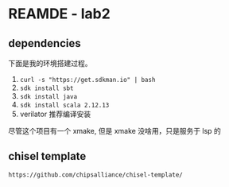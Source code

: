# REAMDE - lab2

## dependencies

下面是我的环境搭建过程。

1.  `curl -s "https://get.sdkman.io" | bash`
2.  `sdk install sbt`
3.  `sdk install java`
4.  `sdk install scala 2.12.13`
5.  verilator 推荐编译安装

尽管这个项目有一个 xmake, 但是 xmake 没啥用，只是服务于 lsp 的

## chisel template

`https://github.com/chipsalliance/chisel-template/`
